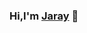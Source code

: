 ### Hi,I'm [Jaray](skylanding.github.io) 👋

<!--
**Skylanding/skylanding** is a ✨ _special_ ✨ repository because its `README.md` (this file) appears on your GitHub profile.

Here are some ideas to get you started:

💻 I design and develop machine learning models, mainly for medical image segmentation, biological signal processing, using methods that involve analyzing and tuning large language models (LLM) and embedded device development🤖. My tools are also used to develop vision models for autonomous driving 🚗 .

🌱 I am currently a third-year student at Wuhan University.

| 🪪 [My website](https://skylanding.github.io) | 📜 [Google Scholar](https://scholar.google.com/citations?user=Mmbvwu0AAAAJ) | 🤝 [LinkedIn](https:/ /www.linkedin.com/in/yu-li-a089a6282/) |
-->
